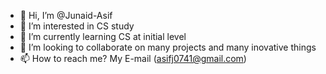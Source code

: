 - 👋 Hi, I’m @Junaid-Asif
- 👀 I’m interested in CS study
- 🌱 I’m currently learning CS at initial level
- 💞️ I’m looking to collaborate on many projects and many inovative things
- 📫 How to reach me? My E-mail (asifj0741@gmail.com)

<!---
Junaid-Asif/Junaid-Asif is a ✨ special ✨ repository because its `README.md` (this file) appears on your GitHub profile.
You can click the Preview link to take a look at your changes.
--->
